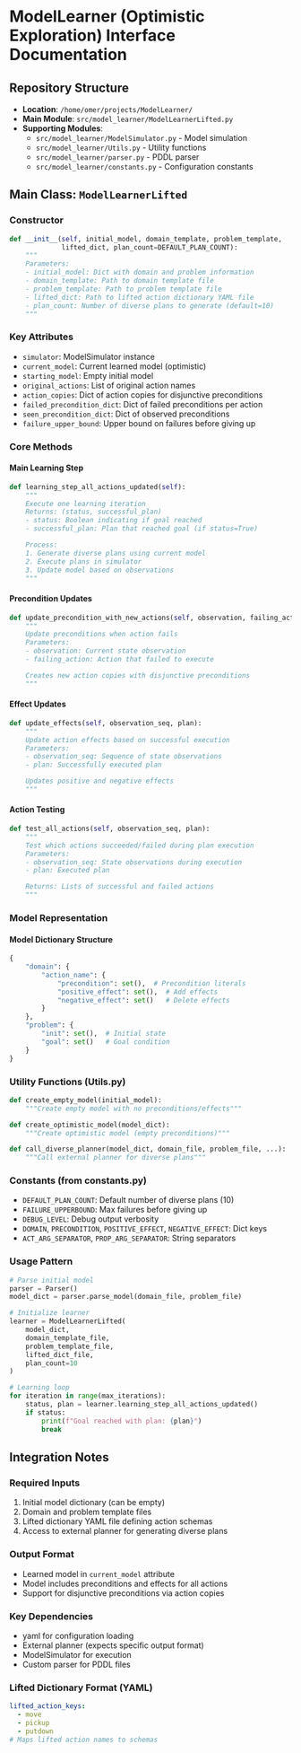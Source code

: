 # ModelLearner (Optimistic Exploration) Interface Documentation

## Repository Structure
- **Location**: `/home/omer/projects/ModelLearner/`
- **Main Module**: `src/model_learner/ModelLearnerLifted.py`
- **Supporting Modules**:
  - `src/model_learner/ModelSimulator.py` - Model simulation
  - `src/model_learner/Utils.py` - Utility functions
  - `src/model_learner/parser.py` - PDDL parser
  - `src/model_learner/constants.py` - Configuration constants

## Main Class: `ModelLearnerLifted`

### Constructor
```python
def __init__(self, initial_model, domain_template, problem_template,
             lifted_dict, plan_count=DEFAULT_PLAN_COUNT):
    """
    Parameters:
    - initial_model: Dict with domain and problem information
    - domain_template: Path to domain template file
    - problem_template: Path to problem template file
    - lifted_dict: Path to lifted action dictionary YAML file
    - plan_count: Number of diverse plans to generate (default=10)
    """
```

### Key Attributes
- `simulator`: ModelSimulator instance
- `current_model`: Current learned model (optimistic)
- `starting_model`: Empty initial model
- `original_actions`: List of original action names
- `action_copies`: Dict of action copies for disjunctive preconditions
- `failed_precondition_dict`: Dict of failed preconditions per action
- `seen_precondition_dict`: Dict of observed preconditions
- `failure_upper_bound`: Upper bound on failures before giving up

### Core Methods

#### Main Learning Step
```python
def learning_step_all_actions_updated(self):
    """
    Execute one learning iteration
    Returns: (status, successful_plan)
    - status: Boolean indicating if goal reached
    - successful_plan: Plan that reached goal (if status=True)

    Process:
    1. Generate diverse plans using current model
    2. Execute plans in simulator
    3. Update model based on observations
    """
```

#### Precondition Updates
```python
def update_precondition_with_new_actions(self, observation, failing_action):
    """
    Update preconditions when action fails
    Parameters:
    - observation: Current state observation
    - failing_action: Action that failed to execute

    Creates new action copies with disjunctive preconditions
    """
```

#### Effect Updates
```python
def update_effects(self, observation_seq, plan):
    """
    Update action effects based on successful execution
    Parameters:
    - observation_seq: Sequence of state observations
    - plan: Successfully executed plan

    Updates positive and negative effects
    """
```

#### Action Testing
```python
def test_all_actions(self, observation_seq, plan):
    """
    Test which actions succeeded/failed during plan execution
    Parameters:
    - observation_seq: State observations during execution
    - plan: Executed plan

    Returns: Lists of successful and failed actions
    """
```

### Model Representation

#### Model Dictionary Structure
```python
{
    "domain": {
        "action_name": {
            "precondition": set(),  # Precondition literals
            "positive_effect": set(),  # Add effects
            "negative_effect": set()   # Delete effects
        }
    },
    "problem": {
        "init": set(),  # Initial state
        "goal": set()   # Goal condition
    }
}
```

### Utility Functions (Utils.py)

```python
def create_empty_model(initial_model):
    """Create empty model with no preconditions/effects"""

def create_optimistic_model(model_dict):
    """Create optimistic model (empty preconditions)"""

def call_diverse_planner(model_dict, domain_file, problem_file, ...):
    """Call external planner for diverse plans"""
```

### Constants (from constants.py)
- `DEFAULT_PLAN_COUNT`: Default number of diverse plans (10)
- `FAILURE_UPPERBOUND`: Max failures before giving up
- `DEBUG_LEVEL`: Debug output verbosity
- `DOMAIN`, `PRECONDITION`, `POSITIVE_EFFECT`, `NEGATIVE_EFFECT`: Dict keys
- `ACT_ARG_SEPARATOR`, `PROP_ARG_SEPARATOR`: String separators

### Usage Pattern
```python
# Parse initial model
parser = Parser()
model_dict = parser.parse_model(domain_file, problem_file)

# Initialize learner
learner = ModelLearnerLifted(
    model_dict,
    domain_template_file,
    problem_template_file,
    lifted_dict_file,
    plan_count=10
)

# Learning loop
for iteration in range(max_iterations):
    status, plan = learner.learning_step_all_actions_updated()
    if status:
        print(f"Goal reached with plan: {plan}")
        break
```

## Integration Notes

### Required Inputs
1. Initial model dictionary (can be empty)
2. Domain and problem template files
3. Lifted dictionary YAML file defining action schemas
4. Access to external planner for generating diverse plans

### Output Format
- Learned model in `current_model` attribute
- Model includes preconditions and effects for all actions
- Support for disjunctive preconditions via action copies

### Key Dependencies
- yaml for configuration loading
- External planner (expects specific output format)
- ModelSimulator for execution
- Custom parser for PDDL files

### Lifted Dictionary Format (YAML)
```yaml
lifted_action_keys:
  - move
  - pickup
  - putdown
# Maps lifted action names to schemas
```